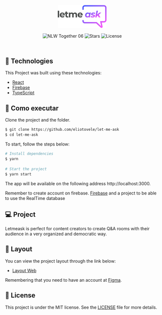 <p align="center">
  <img alt="Letmeask" src=".github/logo.svg" width="160px">
</p>

<p align="center">
  <img src="https://img.shields.io/static/v1?label=NLW&message=06&color=8257E5&labelColor=000000" alt="NLW Together 06" />
  
  <img src="https://img.shields.io/github/stars/rocketseat-education/nlw-06-reactjs?label=stars&message=MIT&color=8257E5&labelColor=000000" alt="Stars">

  <img  src="https://img.shields.io/static/v1?label=license&message=MIT&color=8257E5&labelColor=000000" alt="License">   
</p>

<br>

## 🧪 Technologies

This Project was built using these technologies:

- [React](https://reactjs.org)
- [Firebase](https://firebase.google.com/)
- [TypeScript](https://www.typescriptlang.org/)

## 🚀 Como executar

Clone the project and the folder.

```bash
$ git clone https://github.com/eliotovele/let-me-ask
$ cd let-me-ask
```

To start, follow the steps below:
```bash
# Install dependencies
$ yarn

# Start the project
$ yarn start
```
The app will be available on the following address http://localhost:3000.

Remember to create account on firebase. [Firebase](https://firebase.google.com/) and a project to be able to use the RealTime database

## 💻 Project


Letmeask is perfect for content creators to create Q&A rooms with their audience in a very organized and democratic way.

## 🔖 Layout

You can view the project layout through the link below:

- [Layout Web](https://www.figma.com/file/u0BQK8rCf2KgzcukdRRCWh/Letmeask/duplicate) 

Remembering that you need to have an account at [Figma](http://figma.com/).

## 📝 License

This project is under the MIT license. See the [LICENSE](LICENSE.md) file for more details.
